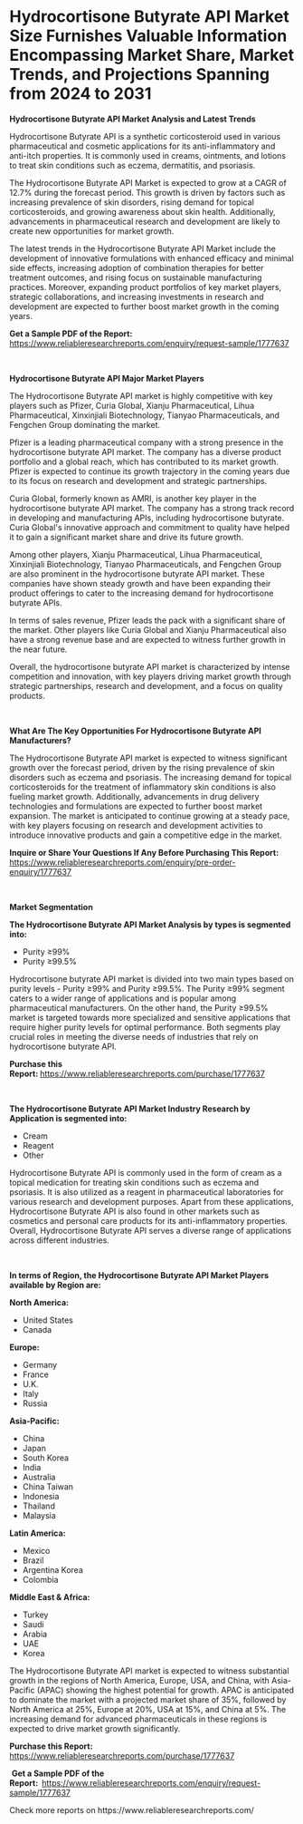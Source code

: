 <p><h1>Hydrocortisone Butyrate API Market Size Furnishes Valuable Information Encompassing Market Share, Market Trends, and Projections Spanning from 2024 to 2031</h1></p><p><strong>Hydrocortisone Butyrate API Market Analysis and Latest Trends</strong></p>
<p><p>Hydrocortisone Butyrate API is a synthetic corticosteroid used in various pharmaceutical and cosmetic applications for its anti-inflammatory and anti-itch properties. It is commonly used in creams, ointments, and lotions to treat skin conditions such as eczema, dermatitis, and psoriasis.</p><p>The Hydrocortisone Butyrate API Market is expected to grow at a CAGR of 12.7% during the forecast period. This growth is driven by factors such as increasing prevalence of skin disorders, rising demand for topical corticosteroids, and growing awareness about skin health. Additionally, advancements in pharmaceutical research and development are likely to create new opportunities for market growth.</p><p>The latest trends in the Hydrocortisone Butyrate API Market include the development of innovative formulations with enhanced efficacy and minimal side effects, increasing adoption of combination therapies for better treatment outcomes, and rising focus on sustainable manufacturing practices. Moreover, expanding product portfolios of key market players, strategic collaborations, and increasing investments in research and development are expected to further boost market growth in the coming years.</p></p>
<p><strong>Get a Sample PDF of the Report:&nbsp;</strong> <a href="https://www.reliableresearchreports.com/enquiry/request-sample/1777637">https://www.reliableresearchreports.com/enquiry/request-sample/1777637</a></p>
<p>&nbsp;</p>
<p><strong>Hydrocortisone Butyrate API Major Market Players</strong></p>
<p><p>The Hydrocortisone Butyrate API market is highly competitive with key players such as Pfizer, Curia Global, Xianju Pharmaceutical, Lihua Pharmaceutical, Xinxinjiali Biotechnology, Tianyao Pharmaceuticals, and Fengchen Group dominating the market. </p><p>Pfizer is a leading pharmaceutical company with a strong presence in the hydrocortisone butyrate API market. The company has a diverse product portfolio and a global reach, which has contributed to its market growth. Pfizer is expected to continue its growth trajectory in the coming years due to its focus on research and development and strategic partnerships.</p><p>Curia Global, formerly known as AMRI, is another key player in the hydrocortisone butyrate API market. The company has a strong track record in developing and manufacturing APIs, including hydrocortisone butyrate. Curia Global's innovative approach and commitment to quality have helped it to gain a significant market share and drive its future growth.</p><p>Among other players, Xianju Pharmaceutical, Lihua Pharmaceutical, Xinxinjiali Biotechnology, Tianyao Pharmaceuticals, and Fengchen Group are also prominent in the hydrocortisone butyrate API market. These companies have shown steady growth and have been expanding their product offerings to cater to the increasing demand for hydrocortisone butyrate APIs.</p><p>In terms of sales revenue, Pfizer leads the pack with a significant share of the market. Other players like Curia Global and Xianju Pharmaceutical also have a strong revenue base and are expected to witness further growth in the near future.</p><p>Overall, the hydrocortisone butyrate API market is characterized by intense competition and innovation, with key players driving market growth through strategic partnerships, research and development, and a focus on quality products.</p></p>
<p>&nbsp;</p>
<p><strong>What Are The Key Opportunities For Hydrocortisone Butyrate API Manufacturers?</strong></p>
<p><p>The Hydrocortisone Butyrate API market is expected to witness significant growth over the forecast period, driven by the rising prevalence of skin disorders such as eczema and psoriasis. The increasing demand for topical corticosteroids for the treatment of inflammatory skin conditions is also fueling market growth. Additionally, advancements in drug delivery technologies and formulations are expected to further boost market expansion. The market is anticipated to continue growing at a steady pace, with key players focusing on research and development activities to introduce innovative products and gain a competitive edge in the market.</p></p>
<p><strong>Inquire or Share Your Questions If Any Before Purchasing This Report:</strong> <a href="https://www.reliableresearchreports.com/enquiry/pre-order-enquiry/1777637">https://www.reliableresearchreports.com/enquiry/pre-order-enquiry/1777637</a></p>
<p>&nbsp;</p>
<p><strong>Market Segmentation</strong></p>
<p><strong>The Hydrocortisone Butyrate API Market Analysis by types is segmented into:</strong></p>
<p><ul><li>Purity ≥99%</li><li>Purity ≥99.5%</li></ul></p>
<p><p>Hydrocortisone butyrate API market is divided into two main types based on purity levels - Purity ≥99% and Purity ≥99.5%. The Purity ≥99% segment caters to a wider range of applications and is popular among pharmaceutical manufacturers. On the other hand, the Purity ≥99.5% market is targeted towards more specialized and sensitive applications that require higher purity levels for optimal performance. Both segments play crucial roles in meeting the diverse needs of industries that rely on hydrocortisone butyrate API.</p></p>
<p><strong>Purchase this Report:&nbsp;</strong><a href="https://www.reliableresearchreports.com/purchase/1777637">https://www.reliableresearchreports.com/purchase/1777637</a></p>
<p>&nbsp;</p>
<p><strong>The Hydrocortisone Butyrate API Market Industry Research by Application is segmented into:</strong></p>
<p><ul><li>Cream</li><li>Reagent</li><li>Other</li></ul></p>
<p><p>Hydrocortisone Butyrate API is commonly used in the form of cream as a topical medication for treating skin conditions such as eczema and psoriasis. It is also utilized as a reagent in pharmaceutical laboratories for various research and development purposes. Apart from these applications, Hydrocortisone Butyrate API is also found in other markets such as cosmetics and personal care products for its anti-inflammatory properties. Overall, Hydrocortisone Butyrate API serves a diverse range of applications across different industries.</p></p>
<p>&nbsp;</p>
<p><strong>In terms of Region, the Hydrocortisone Butyrate API Market Players available by Region are:</strong></p>
<p>
    <p> <strong> North America: </strong>
        <ul>
            <li>United States</li>
            <li>Canada</li>
        </ul>
        </p> 
    <p> <strong> Europe: </strong>
        <ul>
            <li>Germany</li>
            <li>France</li>
            <li>U.K.</li>
            <li>Italy</li>
            <li>Russia</li>
        </ul>
        </p> 
    <p> <strong> Asia-Pacific: </strong>
        <ul>
            <li>China</li>
            <li>Japan</li>
            <li>South Korea</li>
            <li>India</li>
            <li>Australia</li>
            <li>China Taiwan</li>
            <li>Indonesia</li>
            <li>Thailand</li>
            <li>Malaysia</li>
        </ul>
        </p> 
    <p> <strong> Latin America: </strong>
        <ul>
            <li>Mexico</li>
            <li>Brazil</li>
            <li>Argentina Korea</li>
            <li>Colombia</li>
        </ul>
        </p> 
    <p> <strong> Middle East & Africa: </strong>
        <ul>
            <li>Turkey</li>
            <li>Saudi</li>
            <li>Arabia</li>
            <li>UAE</li>
            <li>Korea</li>
        </ul>
    </p>
    </p>
<p><p>The Hydrocortisone Butyrate API market is expected to witness substantial growth in the regions of North America, Europe, USA, and China, with Asia-Pacific (APAC) showing the highest potential for growth. APAC is anticipated to dominate the market with a projected market share of 35%, followed by North America at 25%, Europe at 20%, USA at 15%, and China at 5%. The increasing demand for advanced pharmaceuticals in these regions is expected to drive market growth significantly.</p></p>
<p><strong>Purchase this Report: </strong><a href="https://www.reliableresearchreports.com/purchase/1777637">https://www.reliableresearchreports.com/purchase/1777637</a></p>
<p>&nbsp;<strong>Get a Sample PDF of the Report:&nbsp;&nbsp;</strong><a href="https://www.reliableresearchreports.com/enquiry/request-sample/1777637">https://www.reliableresearchreports.com/enquiry/request-sample/1777637</a></p>
<p><strong></strong></p>
<p>Check more reports on https://www.reliableresearchreports.com/</p>